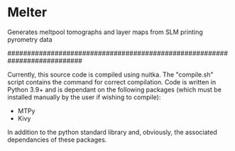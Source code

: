 # Melter
Generates meltpool tomographs and layer maps from SLM printing pyrometry data

###########################################################################

Currently, this source code is compiled using nuitka. The "compile.sh"
script contains the command for correct compilation. Code is written in
Python 3.9+ and is dependant on the following packages (which must be
installed manually by the user if wishing to compile):

- MTPy
- Kivy

In addition to the python standard library and, obviously, the associated
dependancies of these packages.

